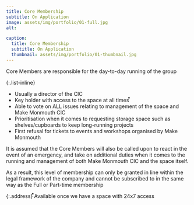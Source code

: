 ```yaml
---
title: Core Membership
subtitle: On Application
image: assets/img/portfolio/01-full.jpg
alt: 

caption:
  title: Core Membership
  subtitle: On Application
  thumbnail: assets/img/portfolio/01-thumbnail.jpg
---
```

Core Members are responsible for the day-to-day running of the group

{:.list-inline}
- Usually a director of the CIC
- Key holder with access to the space at all times ⃰
- Able to vote on ALL issues relating to management of the space and Make Monmouth CIC
- Prioritisation when it comes to requesting storage space such as shelves/cupboards to keep long-running projects
- First refusal for tickets to events and workshops organised by Make Monmouth

It is assumed that the Core Members will also be called upon to react in the event of an emergency, and take on additional duties when it comes to the running and management of both Make Monmouth CIC and the space itself.

As a result, this level of membership can only be granted in line within the legal framework of the company and cannot be subscribed to in the same way as the Full or Part-time membership

{:.address}
⃰Available once we have a space with 24x7 access
